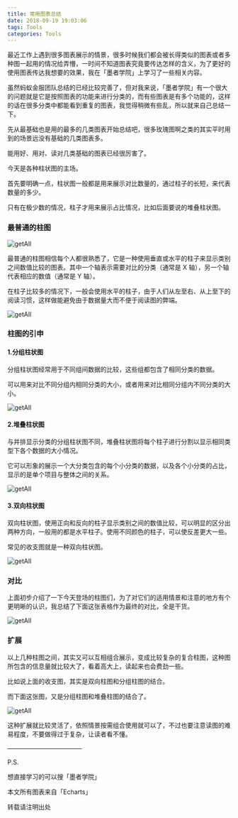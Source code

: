 ```yaml
---
title: 常用图表总结
date: 2018-09-19 19:03:06
tags: Tools
categories: Tools
---
```


最近工作上遇到很多图表展示的情景，很多时候我们都会被长得类似的图表或者多种图一起用的情况给弄懵，一时间不知道图表究竟要传达怎样的含义，为了更好的使用图表传达我想要的效果，我在「墨者学院」上学习了一些相关内容。

虽然蚂蚁金服团队总结的已经比较完善了，但对我来说，「墨者学院」有一个很大的问题就是它是按照图表的功能来进行分类的，而有些图表是有多个功能的，这样的话在很多分类中都能看到重复的图表，我觉得稍微有些乱，所以就来自己总结一下。

先从最基础也是用的最多的几类图表开始总结吧，很多玫瑰图啊之类的其实平时用到的场景远没有基础的几类图表多。

能用好、用对、读对几类基础的图表已经很厉害了。

今天是各种柱状图的主场。

首先要明确一点，柱状图一般都是用来展示对比数量的，通过柱子的长短，来代表数量的多少。

只有在极少数的情况，柱子才用来展示占比情况，比如后面要说的堆叠柱状图。

### 最普通的柱图

![getAll](https://mmbiz.qpic.cn/mmbiz_png/Sv04OO32NsYefGO5kCx2UtYcRNtovWfaQanNF9iaQCdicf7VcbtyDu1ayq03mP8hxdKSjWhOYaPwNLIstoOZDSJQ/640?wx_fmt=png&tp=webp&wxfrom=5&wx_lazy=1&wx_co=1 "getAll")

最普通的柱图相信每个人都很熟悉了，它是一种使用垂直或水平的柱子来显示类别之间数值比较的图表。其中一个轴表示需要对比的分类（通常是 X 轴），另一个轴代表相应的数值（通常是 Y 轴）。

在柱子比较多的情况下，一般会使用水平的柱子，由于人们从左至右、从上至下的阅读习惯，这样做能避免由于数据量大而不便于阅读图的弊端。

![getAll](https://mmbiz.qpic.cn/mmbiz_png/Sv04OO32NsYefGO5kCx2UtYcRNtovWfa2vU90gHgCbibeMgYibmqBWVAtfDJc6icT6KB4rrB5hcJJYs1giaW68hmLA/640?wx_fmt=png&tp=webp&wxfrom=5&wx_lazy=1&wx_co=1 "getAll")


### 柱图的引申

#### 1.分组柱状图

分组柱状图经常用于不同组间数据的比较，这些组都包含了相同分类的数据。

可以用来对比不同分组内相同分类的大小，或者用来对比相同分组内不同分类的大小。

![getAll](https://mmbiz.qpic.cn/mmbiz_png/Sv04OO32NsYefGO5kCx2UtYcRNtovWfabUPff9bKxjjasIiaBpKm3UoylLeSK3vqsh5SGWekCqjuGA6VDiauaAPw/640?wx_fmt=png&tp=webp&wxfrom=5&wx_lazy=1&wx_co=1 "getAll")


#### 2.堆叠柱状图

与并排显示分类的分组柱状图不同，堆叠柱状图将每个柱子进行分割以显示相同类型下各个数据的大小情况。

它可以形象的展示一个大分类包含的每个小分类的数据，以及各个小分类的占比，显示的是单个项目与整体之间的关系。

![getAll](https://mmbiz.qpic.cn/mmbiz_png/Sv04OO32NsYefGO5kCx2UtYcRNtovWfabYJqkQBJB8l86RS0icrBmVPKlQtXldTPIaWFicxY5Ykb2kVyJM0B2JgQ/640?wx_fmt=png&tp=webp&wxfrom=5&wx_lazy=1&wx_co=1 "getAll")


#### 3.双向柱状图

双向柱状图，使用正向和反向的柱子显示类别之间的数值比较，可以明显的区分出两种方向，一般用的都是水平柱子。使用不同颜色的柱子，可以使反差更大一些。

常见的收支图就是一种双向柱状图。

![getAll](https://mmbiz.qpic.cn/mmbiz_png/Sv04OO32NsYefGO5kCx2UtYcRNtovWfau121qiazcLzwLVyD3gtKgu21eYFrNgjmW7NJT4fCial9LBAPwy4uLYCw/640?wx_fmt=png&tp=webp&wxfrom=5&wx_lazy=1&wx_co=1 "getAll")


### 对比

上面初步介绍了一下今天登场的柱图们，为了对它们的适用情景和注意的地方有个更明晰的认识，我总结了下面这张表格作为最终的对比，全是干货。

![getAll](https://mmbiz.qpic.cn/mmbiz_png/Sv04OO32NsYefGO5kCx2UtYcRNtovWfaB1XK0YNQogJQ1PaWtvgKTGc2VJQMUPPib41xN96pMPU6OCpBVZplOiaw/640?wx_fmt=png&tp=webp&wxfrom=5&wx_lazy=1&wx_co=1 "getAll")


### 扩展

以上几种柱图之间，其实又可以互相组合展示，变成比较复杂的复合柱图，这种图所包含的信息量就比较大了，看着高大上，读起来也会费劲一些。

比如说上面的收支图，其实是双向柱图和分组柱图的结合。

而下面这张图，又是分组柱图和堆叠柱图的结合了。

![getAll](https://mmbiz.qpic.cn/mmbiz_png/Sv04OO32NsYefGO5kCx2UtYcRNtovWfaWRG4wfAgPA5kAH34zhGpNZk4lyLic888emVlCT92hOVG4EH32v2abSA/640?wx_fmt=png&tp=webp&wxfrom=5&wx_lazy=1&wx_co=1 "getAll")

这种扩展就比较灵活了，依照情景按需组合使用就可以了，不过也要注意读图的难易程度，不要做得过于复杂，让读者看不懂。

————————————

P.S.

想直接学习的可以搜「墨者学院」

本文所有图表来自「Echarts」

转载请注明出处
